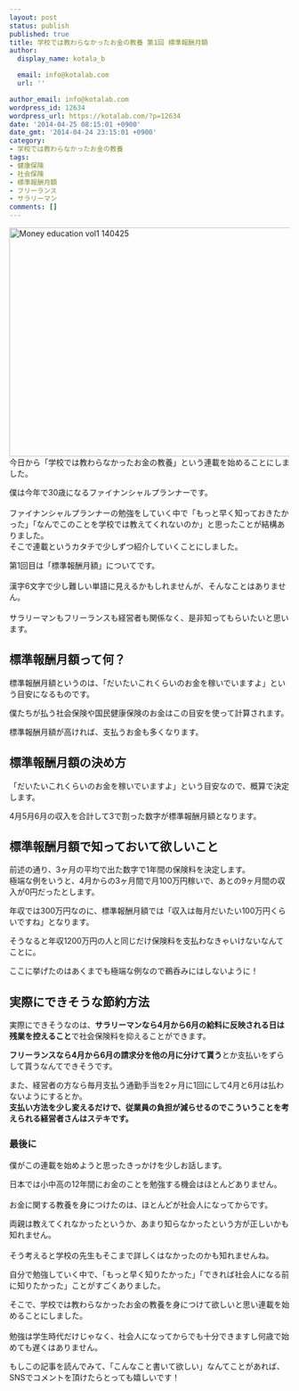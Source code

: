 ```yaml
---
layout: post
status: publish
published: true
title: 学校では教わらなかったお金の教養 第1回 標準報酬月額
author:
  display_name: kotala_b

  email: info@kotalab.com
  url: ''

author_email: info@kotalab.com
wordpress_id: 12634
wordpress_url: https://kotalab.com/?p=12634
date: '2014-04-25 08:15:01 +0900'
date_gmt: '2014-04-24 23:15:01 +0900'
category:
- 学校では教わらなかったお金の教養
tags:
- 健康保険
- 社会保険
- 標準報酬月額
- フリーランス
- サラリーマン
comments: []
---
```

<p><img src="https://kotalab.com/wp-content/uploads/money-education-vol1_140425.jpg" alt="Money education vol1 140425" title="money-education-vol1_140425.jpg" border="0" width="548" height="411" /><br />
今日から「学校では教わらなかったお金の教養」という連載を始めることにしました。</p>
<p>僕は今年で30歳になるファイナンシャルプランナーです。<br><br />
ファイナンシャルプランナーの勉強をしていく中で「もっと早く知っておきたかった」「なんでこのことを学校では教えてくれないのか」と思ったことが結構ありました。<br />
そこで連載というカタチで少しずつ紹介していくことにしました。</p>
<p>第1回目は「標準報酬月額」についてです。<br><br />
漢字6文字で少し難しい単語に見えるかもしれませんが、そんなことはありません。<br><br />
サラリーマンもフリーランスも経営者も関係なく、是非知ってもらいたいと思います。<!--more--></p>
<h2>標準報酬月額って何？</h2>
<p>標準報酬月額というのは、「だいたいこれくらいのお金を稼いでいますよ」という目安になるものです。</p>
<p>僕たちが払う社会保険や国民健康保険のお金はこの目安を使って計算されます。</p>
<p>標準報酬月額が高ければ、支払うお金も多くなります。</p>
<h2>標準報酬月額の決め方</h2>
<p>「だいたいこれくらいのお金を稼いでいますよ」という目安なので、概算で決定します。</p>
<p>4月5月6月の収入を合計して3で割った数字が標準報酬月額となります。</p>
<h2>標準報酬月額で知っておいて欲しいこと</h2>
<p>前述の通り、3ヶ月の平均で出た数字で1年間の保険料を決定します。<br />
極端な例をいうと、4月からの3ヶ月間で月100万円稼いで、あとの9ヶ月間の収入が0円だったとします。</p>
<p>年収では300万円なのに、標準報酬月額では「収入は毎月だいたい100万円くらいですね」となります。</p>
<p>そうなると年収1200万円の人と同じだけ保険料を支払わなきゃいけないなんてことに。</p>
<p>ここに挙げたのは<span class="b">あくまでも極端な例なので鵜呑みにはしないように</span>！</p>
<h2>実際にできそうな節約方法</h2>
<p>実際にできそうなのは、<strong>サラリーマンなら4月から6月の給料に反映される日は残業を控えること</strong>で社会保険料を抑えることができます。</p>
<p><strong>フリーランスなら4月から6月の請求分を他の月に分けて貰う</strong>とか支払いをずらして貰うなんてできそうです。</p>
<p>また、経営者の方なら毎月支払う通勤手当を2ヶ月に1回にして4月と6月は払わないようにするとか。<br />
<strong>支払い方法を少し変えるだけで、従業員の負担が減らせるのでこういうことを考えられる経営者さんはステキです。</strong></p>
<h3>最後に</h3>
<p>僕がこの連載を始めようと思ったきっかけを少しお話します。</p>
<p>日本では小中高の12年間にお金のことを勉強する機会はほとんどありません。<br><br />
お金に関する教養を身につけたのは、ほとんどが社会人になってからです。</p>
<p>両親は教えてくれなかったというか、あまり知らなかったという方が正しいかも知れません。<br><br />
そう考えると学校の先生もそこまで詳しくはなかったのかも知れませんね。</p>
<p>自分で勉強していく中で、「もっと早く知りたかった」「できれば社会人になる前に知りたかった」ことがすごくありました。</p>
<p>そこで、学校では教わらなかったお金の教養を身につけて欲しいと思い連載を始めることにしました。<br><br />
勉強は学生時代だけじゃなく、社会人になってからでも十分できますし何歳で始めても遅くはありません。</p>
<p>もしこの記事を読んでみて、「こんなこと書いて欲しい」なんてことがあれば、SNSでコメントを頂けたらとっても嬉しいです！</p>
